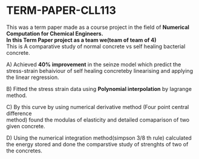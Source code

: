 # TERM-PAPER-CLL113
This was a term paper made as a course project in the field of **Numerical Computation for Chemical Engineers.**
<br>
**In this Term Paper project as a team we(team of team of 4)**
<br>
  This is A comparative study of normal concrete vs self healing bacterial concrete.

A) Achieved **40% improvement** in the seinze model which predict the stress-strain 
behaiviour of self healing concreteby linearising and applying the linear regression.

B) Fitted the stress strain data using **Polynomial interpolation** by lagrange method. 

C) By this curve by using numerical derivative method (Four point central difference  
   method) found the modulas of elasticity and detailed comaparison of two given concrete.

D) Using the numerical integration method(simpson 3/8 th rule) calculated the energy stored and done the  comparstive study of strenghts of two of the concretes. 
